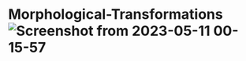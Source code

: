 # Morphological-Transformations![Screenshot from 2023-05-11 00-15-57](https://github.com/AhmetEmirBELKAN/Morphological-Transformations/assets/82957952/1c41f8dc-0dbe-43fc-b835-8abf83f8a353)
